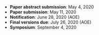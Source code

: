 - **Paper abstract submission**: May 4, 2020
- **Paper submission**: May 11, 2020
- **Notification**: June 28, 2020 (AOE)
- **Final versions due**: July 26, 2020 (AOE)
- **Symposium**: September 4, 2020
